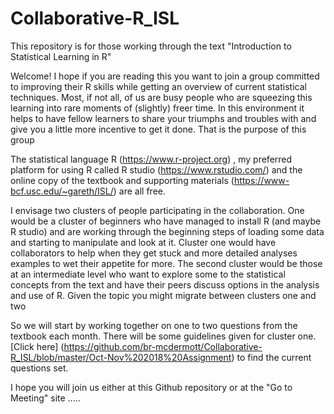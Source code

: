 # Collaborative-R_ISL
This repository is for those working through the text "Introduction to Statistical Learning in R"

Welcome!  I hope if you are reading this you want to join a group committed to improving their R skills while getting an overview of current statistical techniques.  Most, if not all, of us are busy people who are squeezing this learning into rare moments of (slightly) freer time. In this environment it helps to have fellow learners to share your triumphs and troubles with and give you a little more incentive to get it done. That is the purpose of this group

The statistical language R (https://www.r-project.org) , my preferred platform for using R called R studio (https://www.rstudio.com/) and the online copy of the textbook and supporting materials (https://www-bcf.usc.edu/~gareth/ISL/) are all free.

I envisage two clusters of people participating in the collaboration.  One would be a cluster of beginners who have managed to install R (and maybe R studio) and are working through the beginning steps of loading some data and starting to manipulate and look at it. Cluster one would have collaborators to help when they get stuck and more detailed analyses examples to wet their appetite for more. The second cluster would be those at an intermediate level who want to explore some to the statistical concepts from the text and have their peers discuss options in the analysis and use of R.  Given the topic you might migrate between clusters one and two

So we will start by working together on one to two questions from the textbook each month. There will be some guidelines given for cluster one.  [Click here] (https://github.com/br-mcdermott/Collaborative-R_ISL/blob/master/Oct-Nov%202018%20Assignment) to find the current questions set.

I hope you will join us either at this Github repository or at the "Go to Meeting" site .....
